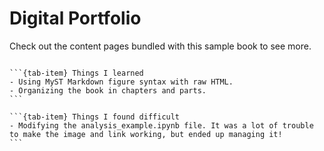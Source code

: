 # Digital Portfolio

Check out the content pages bundled with this sample book to see more.

```{tableofcontents}
```

````{tab-set}
```{tab-item} Things I learned
- Using MyST Markdown figure syntax with raw HTML.
- Organizing the book in chapters and parts.  
```

```{tab-item} Things I found difficult
- Modifying the analysis_example.ipynb file. It was a lot of trouble to make the image and link working, but ended up managing it! 
```
````